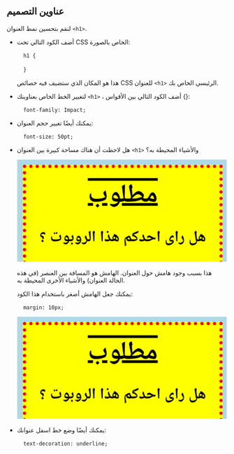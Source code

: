 ## عناوين التصميم

لنقم بتحسين نمط العنوان `<h1>`.

+ أضف الكود التالي تحت CSS الخاص بالصورة:
    
        h1 {
        
        }
        
    
    هذا هو المكان الذي ستضيف فيه خصائص CSS للعنوان `<h1>` الرئيسي الخاص بك.

+ لتغيير الخط الخاص بعناوينك `<h1>` ، أضف الكود التالي بين الأقواس {}:
    
        font-family: Impact;
        

+ يمكنك أيضًا تغيير حجم العنوان:
    
        font-size: 50pt;
        

+ هل لاحظت أن هناك مساحة كبيرة بين العنوان `<h1>` والأشياء المحيطة به؟
    
    ![لقطة الشاشة](images/wanted-h1-margin.png)
    
    هذا بسبب وجود هامش حول العنوان. الهامش هو المسافة بين العنصر (في هذه الحالة العنوان) والأشياء الأخرى المحيطة به.
    
    يمكنك جعل الهامش أصغر باستخدام هذا الكود:
    
        margin: 10px;
        
    
    ![لقطة الشاشة](images/wanted-h1-margin-small.png)

+ يمكنك أيضًا وضع خط اسفل عنوانك:
    
        text-decoration: underline;